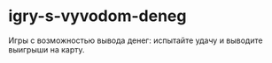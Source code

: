 # igry-s-vyvodom-deneg
Игры с возможностью вывода денег: испытайте удачу и выводите выигрыши на карту.

